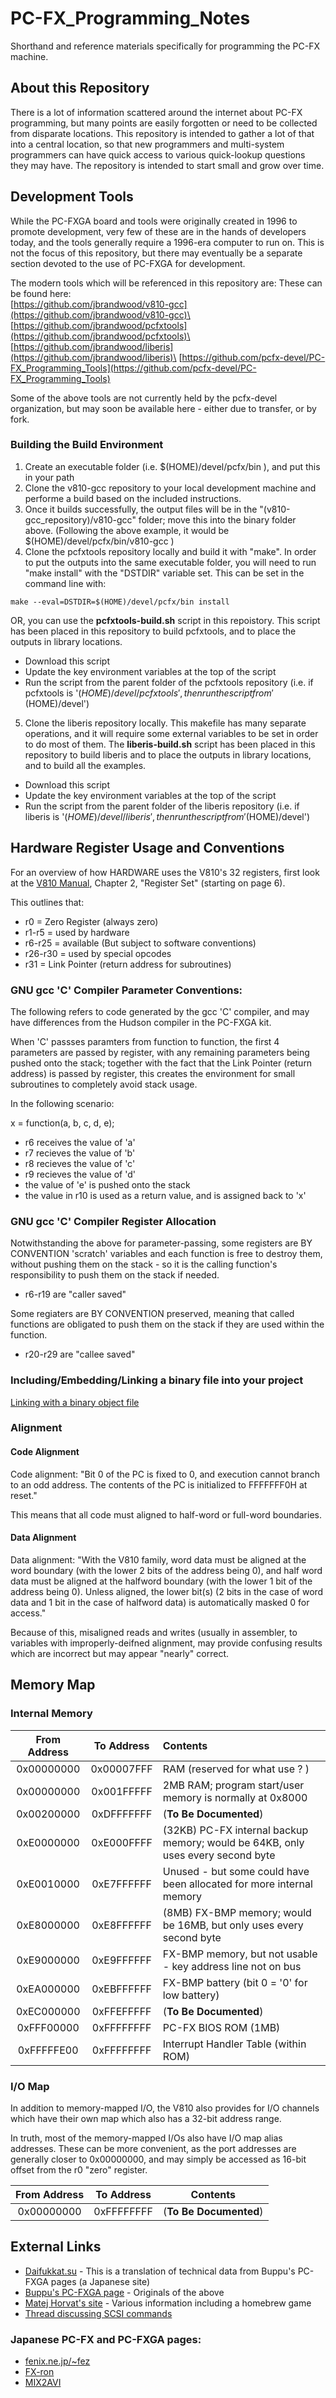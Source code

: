 # PC-FX_Programming_Notes

Shorthand and reference materials specifically for programming the PC-FX machine.


## About this Repository

There is a lot of information scattered around the internet about PC-FX programming, but
many points are easily forgotten or need to be collected from disparate locations.  This
repository is intended to gather a lot of that into a central location, so that new
programmers and multi-system programmers can have quick access to various quick-lookup
questions they may have.  The repository is intended to start small and grow over time.


## Development Tools

While the PC-FXGA board and tools were originally created in 1996 to promote development, very
few of these are in the hands of developers today, and the tools generally require a 1996-era
computer to run on.  This is not the focus of this repository, but there may eventually be a
separate section devoted to the use of PC-FXGA for development.

The modern tools which will be referenced in this repository are:
These can be found here:\
[https://github.com/jbrandwood/v810-gcc](https://github.com/jbrandwood/v810-gcc)\
[https://github.com/jbrandwood/pcfxtools](https://github.com/jbrandwood/pcfxtools)\
[https://github.com/jbrandwood/liberis](https://github.com/jbrandwood/liberis)\
[https://github.com/pcfx-devel/PC-FX_Programming_Tools](https://github.com/pcfx-devel/PC-FX_Programming_Tools)

Some of the above tools are not currently held by the pcfx-devel organization, but
may soon be available here - either due to transfer, or by fork.

### Building the Build Environment

 1. Create an executable folder (i.e. $(HOME)/devel/pcfx/bin ), and put this in your path
 2. Clone the v810-gcc repository to your local development machine and performe a build based on the included instructions.
 3. Once it builds successfully, the output files will be in the "(v810-gcc_repository)/v810-gcc" folder; move this into the binary folder above.
(Following the above example, it would be $(HOME)/devel/pcfx/bin/v810-gcc )
 4. Clone the pcfxtools repository locally and build it with "make". In order to put the outputs into the same executable folder, you will need to
run "make install" with the "DSTDIR" variable set. This can be set in the command line with:
```
make --eval=DSTDIR=$(HOME)/devel/pcfx/bin install
```
OR, you can use the **pcfxtools-build.sh** script in this repoistory. This script has been placed in this repository to build pcfxtools, and to place the outputs in library locations.
   * Download this script
   * Update the key environment variables at the top of the script
   * Run the script from the parent folder of the pcfxtools repository (i.e. if pcfxtools is '$(HOME)/devel/pcfxtools', then run the script from '$(HOME)/devel')
 5. Clone the liberis repository locally. This makefile has many separate operations, and it will require some external variables to be set in order to do most of them.
The **liberis-build.sh** script has been placed in this repository to build liberis and to place the outputs in library locations, and to build all the examples.
   * Download this script
   * Update the key environment variables at the top of the script
   * Run the script from the parent folder of the liberis repository (i.e. if liberis is '$(HOME)/devel/liberis', then run the script from '$(HOME)/devel')


## Hardware Register Usage and Conventions

For an overview of how HARDWARE uses the V810's 32 registers, first look at the 
[V810 Manual](Manuals/V810_Users_Manual.pdf), Chapter 2, "Register Set" (starting on page 6).

This outlines that:

 - r0 = Zero Register (always zero)
 - r1-r5 = used by hardware
 - r6-r25 = available (But subject to software conventions)
 - r26-r30 = used by special opcodes
 - r31 = Link Pointer (return address for subroutines)

### GNU gcc 'C' Compiler Parameter Conventions:

The following refers to code generated by the gcc 'C' compiler, and may have differences from
the Hudson compiler in the PC-FXGA kit.

When 'C' passses paramters from function to function, the first 4 parameters are passed by
register, with any remaining parameters being pushed onto the stack; together with the fact
that the Link Pointer (return address) is passed by register, this creates the environment
for small subroutines to completely avoid stack usage.

In the following scenario:

x = function(a, b, c, d, e);

 - r6 receives the value of 'a'
 - r7 recieves the value of 'b'
 - r8 recieves the value of 'c'
 - r9 recieves the value of 'd'
 - the value of 'e' is pushed onto the stack
 - the value in r10 is used as a return value, and is assigned back to 'x'

### GNU gcc 'C' Compiler Register Allocation

Notwithstanding the above for parameter-passing, some registers are BY CONVENTION 'scratch'
variables and each function is free to destroy them, without pushing them on the stack - so
it is the calling function's responsibility to push them on the stack if needed.
 - r6-r19 are "caller saved"

Some regiaters are BY CONVENTION preserved, meaning that called functions are obligated to
push them on the stack if they are used within the function.
 - r20-r29 are "callee saved"


### Including/Embedding/Linking a binary file into your project

[Linking with a binary object file](https://pcengine.proboards.com/post/16767)


### Alignment

#### Code Alignment

Code alignment: "Bit 0 of the PC is fixed to 0, and execution cannot branch to an odd address. The contents of
the PC is initialized to FFFFFFF0H at reset."

This means that all code must aligned to half-word or full-word boundaries.

#### Data Alignment

Data alignment: "With the V810 family, word data must be aligned at the word boundary (with the lower 2 bits of the address
being 0), and half word data must be aligned at the halfword boundary (with the lower 1 bit of the address being
0). Unless aligned, the lower bit(s) (2 bits in the case of word data and 1 bit in the case of halfword data) is
automatically masked 0 for access."

Because of this, misaligned reads and writes (usually in assembler, to variables with improperly-deifned alignment,
may provide confusing results which are incorrect but may appear "nearly" correct.


## Memory Map

### Internal Memory

| From Address | To Address | Contents |
|:------------:|:----------:|:--------|
| 0x00000000 | 0x00007FFF | RAM (reserved for what use ? )  |
| 0x00000000 | 0x001FFFFF | 2MB RAM; program start/user memory is normally at 0x8000 |
| 0x00200000 | 0xDFFFFFFF | (**To Be Documented**) |
| 0xE0000000 | 0xE000FFFF | (32KB) PC-FX internal backup memory; would be 64KB, only uses every second byte |
| 0xE0010000 | 0xE7FFFFFF | Unused - but some could have been allocated for more internal memory |
| 0xE8000000 | 0xE8FFFFFF | (8MB) FX-BMP memory; would be 16MB, but only uses every second byte |
| 0xE9000000 | 0xE9FFFFFF | FX-BMP memory, but not usable - key address line not on bus |
| 0xEA000000 | 0xEBFFFFFF | FX-BMP battery (bit 0 = '0' for low battery) |
| 0xEC000000 | 0xFFEFFFFF | (**To Be Documented**) |
| 0xFFF00000 | 0xFFFFFFFF | PC-FX BIOS ROM (1MB) |
| 0xFFFFFE00 | 0xFFFFFFFF | Interrupt Handler Table (within ROM) |


### I/O Map

In addition to memory-mapped I/O, the V810 also provides for I/O channels which have their own map which
also has a 32-bit address range.

In truth, most of the memory-mapped I/Os also have I/O map alias addresses. These can be more convenient,
as the port addresses are generally closer to 0x00000000, and may simply be accessed as 16-bit offset from
the r0 "zero" register.

| From Address | To Address | Contents |
|:------------:|:----------:|:--------:|
| 0x00000000 | 0xFFFFFFFF | (**To Be Documented**) |


## External Links

- [Daifukkat.su](http://daifukkat.su/pcfx/) - This is a translation of technical data from Buppu's PC-FXGA pages (a Japanese site)
- [Buppu's PC-FXGA page](https://hp.vector.co.jp/authors/VA007898/pcfxga/) - Originals of the above
- [Matej Horvat's site](https://matejhorvat.si/en/pcfx/index.htm) - Various information including a homebrew game
- [Thread discussing SCSI commands](https://pcengine.proboards.com/thread/1228/pce-pc-scsi-rom-commands)


### Japanese PC-FX and PC-FXGA pages:

- [fenix.ne.jp/~fez](http://www.fenix.ne.jp/~fez/soft/fxga/)
- [FX-ron](https://www2s.biglobe.ne.jp/tetuya/FXHP/fxron.html)
- [MIX2AVI](https://web.archive.org/web/20210128020037/http://hwbb.gyao.ne.jp/soltin/mix2avi.html)


